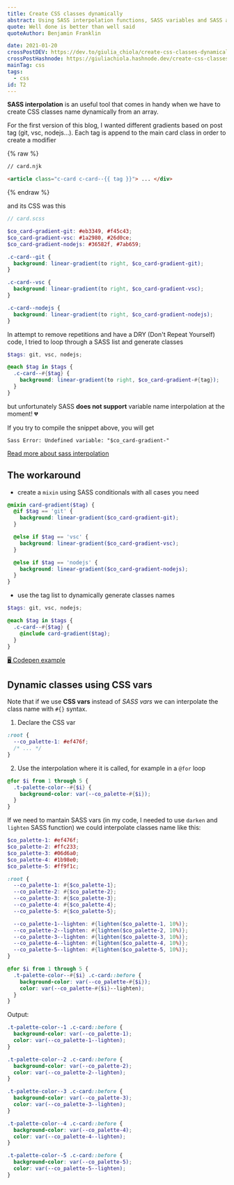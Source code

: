 ```yaml
---
title: Create CSS classes dynamically
abstract: Using SASS interpolation functions, SASS variables and SASS arrays, create CSS classes dinamically.
quote: Well done is better than well said
quoteAuthor: Benjamin Franklin

date: 2021-01-20
crossPostDEV: https://dev.to/giulia_chiola/create-css-classes-dynamically-2ooo
crossPostHashnode: https://giuliachiola.hashnode.dev/create-css-classes-dynamically
mainTag: css
tags:
  - css
id: T2
---
```


**SASS interpolation** is an useful tool that comes in handy when we have to create CSS classes name dynamically from an array.

For the first version of this blog, I wanted different gradients based on post tag (git, vsc, nodejs...). Each tag is append to the main card class in order to create a modifier

{% raw %}
```html
// card.njk

<article class="c-card c-card--{{ tag }}"> ... </div>
```
{% endraw %}

and its CSS was this

```scss
// card.scss

$co_card-gradient-git: #eb3349, #f45c43;
$co_card-gradient-vsc: #1a2980, #26d0ce;
$co_card-gradient-nodejs: #36582f, #7ab659;

.c-card--git {
  background: linear-gradient(to right, $co_card-gradient-git);
}

.c-card--vsc {
  background: linear-gradient(to right, $co_card-gradient-vsc);
}

.c-card--nodejs {
  background: linear-gradient(to right, $co_card-gradient-nodejs);
}

```

In attempt to remove repetitions and have a DRY (Don't Repeat Yourself) code, I tried to loop through a SASS list and generate classes

```scss
$tags: git, vsc, nodejs;

@each $tag in $tags {
  .c-card--#{$tag} {
    background: linear-gradient(to right, $co_card-gradient-#{tag});
  }
}
```

but unfortunately SASS **does not support** variable name interpolation at the moment! 💔

If you try to compile the snippet above, you will get

```shell
Sass Error: Undefined variable: "$co_card-gradient-"
```

[Read more about sass interpolation](https://sass-lang.com/documentation/interpolation)

## The workaround

- create a `mixin` using SASS conditionals with all cases you need

```scss
@mixin card-gradient($tag) {
  @if $tag == 'git' {
    background: linear-gradient($co_card-gradient-git);
  }

  @else if $tag == 'vsc' {
    background: linear-gradient($co_card-gradient-vsc);
  }

  @else if $tag == 'nodejs' {
    background: linear-gradient($co_card-gradient-nodejs);
  }
}
```

- use the tag list to dynamically generate classes names

```scss
$tags: git, vsc, nodejs;

@each $tag in $tags {
  .c-card--#{$tag} {
    @include card-gradient($tag);
  }
}
```

[🖥 Codepen example](https://codepen.io/giuliachiola/pen/VwLVVRy)

## Dynamic classes using CSS vars

Note that if we use **CSS vars** instead of _SASS vars_ we can interpolate the class name with `#{}` syntax.

1. Declare the CSS var

```scss
:root {
  --co_palette-1: #ef476f;
  /* ... */
}
```

2. Use the interpolation where it is called, for example in a `@for` loop

```scss
@for $i from 1 through 5 {
  .t-palette-color--#{$i} {
    background-color: var(--co_palette-#{$i});
  }
}
```

If we need to mantain SASS vars (in my code, I needed to use `darken` and `lighten` SASS function) we could interpolate classes name like this:

```scss
$co_palette-1: #ef476f;
$co_palette-2: #ffc233;
$co_palette-3: #06d6a0;
$co_palette-4: #1b98e0;
$co_palette-5: #ff9f1c;

:root {
  --co_palette-1: #{$co_palette-1};
  --co_palette-2: #{$co_palette-2};
  --co_palette-3: #{$co_palette-3};
  --co_palette-4: #{$co_palette-4};
  --co_palette-5: #{$co_palette-5};

  --co_palette-1--lighten: #{lighten($co_palette-1, 10%)};
  --co_palette-2--lighten: #{lighten($co_palette-2, 10%)};
  --co_palette-3--lighten: #{lighten($co_palette-3, 10%)};
  --co_palette-4--lighten: #{lighten($co_palette-4, 10%)};
  --co_palette-5--lighten: #{lighten($co_palette-5, 10%)};
}
```

```scss
@for $i from 1 through 5 {
  .t-palette-color--#{$i} .c-card::before {
    background-color: var(--co_palette-#{$i});
    color: var(--co_palette-#{$i}--lighten);
  }
}
```

Output:

```css
.t-palette-color--1 .c-card::before {
  background-color: var(--co_palette-1);
  color: var(--co_palette-1--lighten);
}

.t-palette-color--2 .c-card::before {
  background-color: var(--co_palette-2);
  color: var(--co_palette-2--lighten);
}

.t-palette-color--3 .c-card::before {
  background-color: var(--co_palette-3);
  color: var(--co_palette-3--lighten);
}

.t-palette-color--4 .c-card::before {
  background-color: var(--co_palette-4);
  color: var(--co_palette-4--lighten);
}

.t-palette-color--5 .c-card::before {
  background-color: var(--co_palette-5);
  color: var(--co_palette-5--lighten);
}
```
